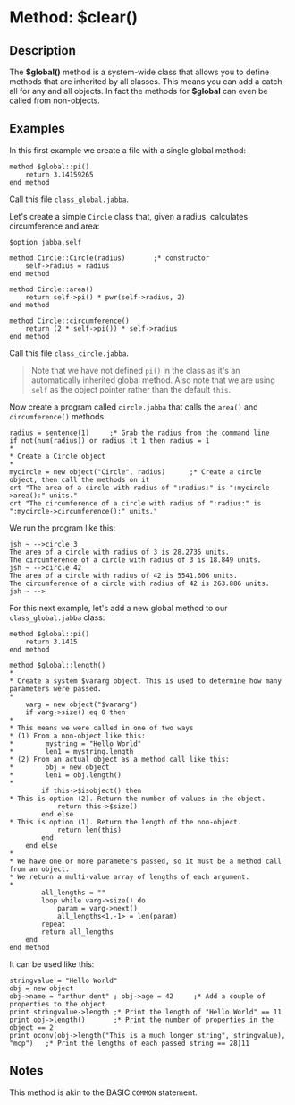 # Method: $clear()

<PageHeader />

## Description

The **\$global()** method is a system-wide class that allows you to define methods that are inherited by all classes. This means you can add a catch-all for any and all objects. In fact the methods for **\$global** can even be called from non-objects.

## Examples

In this first example we create a file with a single global method:

```
method $global::pi()
    return 3.14159265
end method
```

Call this file `class_global.jabba`.

Let's create a simple `Circle` class that, given a radius, calculates circumference and area:

```
$option jabba,self

method Circle::Circle(radius)       ;* constructor
    self->radius = radius
end method

method Circle::area()
    return self->pi() * pwr(self->radius, 2)
end method

method Circle::circumference()
    return (2 * self->pi()) * self->radius
end method
```

Call this file `class_circle.jabba`.

>Note that we have not defined `pi()` in the class as it's an automatically inherited global method.
>Also note that we are using `self` as the object pointer rather than the default `this`.

Now create a program called `circle.jabba` that calls the `area()` and `circumference()` methods:

```
radius = sentence(1)     ;* Grab the radius from the command line
if not(num(radius)) or radius lt 1 then radius = 1
*
* Create a Circle object
*
mycircle = new object("Circle", radius)      ;* Create a circle object, then call the methods on it
crt "The area of a circle with radius of ":radius:" is ":mycircle->area():" units."
crt "The circumference of a circle with radius of ":radius:" is ":mycircle->circumference():" units."
```

We run the program like this:

```
jsh ~ -->circle 3
The area of a circle with radius of 3 is 28.2735 units.
The circumference of a circle with radius of 3 is 18.849 units.
jsh ~ -->circle 42
The area of a circle with radius of 42 is 5541.606 units.
The circumference of a circle with radius of 42 is 263.886 units.
jsh ~ -->
```

For this next example, let's add a new global method to our `class_global.jabba` class:

```
method $global::pi()
    return 3.1415
end method

method $global::length()
*
* Create a system $vararg object. This is used to determine how many parameters were passed.
*
    varg = new object("$vararg")
    if varg->size() eq 0 then
*
* This means we were called in one of two ways
* (1) From a non-object like this:
*        mystring = "Hello World"
*        len1 = mystring.length
* (2) From an actual object as a method call like this:
*        obj = new object
*        len1 = obj.length()
*
        if this->$isobject() then
* This is option (2). Return the number of values in the object.        
            return this->$size()
        end else
* This is option (1). Return the length of the non-object.        
            return len(this)
        end
    end else
*
* We have one or more parameters passed, so it must be a method call from an object.
* We return a multi-value array of lengths of each argument.
*    
        all_lengths = ""
        loop while varg->size() do
            param = varg->next()
            all_lengths<1,-1> = len(param)
        repeat
        return all_lengths
    end
end method
```

It can be used like this:

```
stringvalue = "Hello World"
obj = new object
obj->name = "arthur dent" ; obj->age = 42     ;* Add a couple of properties to the object
print stringvalue->length ;* Print the length of "Hello World" == 11
print obj->length()       ;* Print the number of properties in the object == 2
print oconv(obj->length("This is a much longer string", stringvalue), "mcp")   ;* Print the lengths of each passed string == 28]11
```

## Notes

This method is akin to the BASIC `COMMON` statement.
  
<PageFooter />
